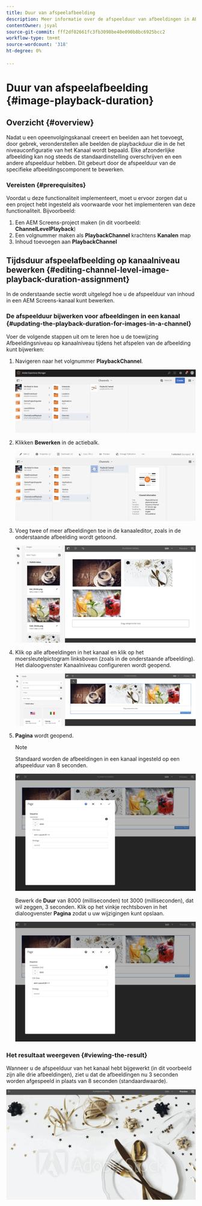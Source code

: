 ```yaml
---
title: Duur van afspeelafbeelding
description: Meer informatie over de afspeelduur van afbeeldingen in AEM Screens.
contentOwner: jsyal
source-git-commit: fff2df02661fc3fb3098be40e090b8bc6925bcc2
workflow-type: tm+mt
source-wordcount: '318'
ht-degree: 0%

---
```



# Duur van afspeelafbeelding {#image-playback-duration}

## Overzicht {#overview}

Nadat u een opeenvolgingskanaal creeert en beelden aan het toevoegt, door gebrek, veronderstellen alle beelden de playbackduur die in de het niveauconfiguratie van het Kanaal wordt bepaald. Elke afzonderlijke afbeelding kan nog steeds de standaardinstelling overschrijven en een andere afspeelduur hebben. Dit gebeurt door de afspeelduur van de specifieke afbeeldingscomponent te bewerken.

### Vereisten {#prerequisites}

Voordat u deze functionaliteit implementeert, moet u ervoor zorgen dat u een project hebt ingesteld als voorwaarde voor het implementeren van deze functionaliteit. Bijvoorbeeld:

1. Een AEM Screens-project maken (in dit voorbeeld: **ChannelLevelPlayback**)
1. Een volgnummer maken als **PlaybackChannel** krachtens **Kanalen** map
1. Inhoud toevoegen aan **PlaybackChannel**

## Tijdsduur afspeelafbeelding op kanaalniveau bewerken {#editing-channel-level-image-playback-duration-assignment}

In de onderstaande sectie wordt uitgelegd hoe u de afspeelduur van inhoud in een AEM Screens-kanaal kunt bewerken.

### De afspeelduur bijwerken voor afbeeldingen in een kanaal {#updating-the-playback-duration-for-images-in-a-channel}

Voer de volgende stappen uit om te leren hoe u de toewijzing Afbeeldingsniveau op kanaalniveau tijdens het afspelen van de afbeelding kunt bijwerken:

1. Navigeren naar het volgnummer **PlaybackChannel**.

   ![screen_shot_2019-06-24at62818pm](assets/screen_shot_2019-06-24at62818pm.png)

1. Klikken **Bewerken** in de actiebalk.

   ![screen_shot_2019-06-24at70141pm](assets/screen_shot_2019-06-24at70141pm.png)

1. Voeg twee of meer afbeeldingen toe in de kanaaleditor, zoals in de onderstaande afbeelding wordt getoond.

   ![screen_shot_2019-06-24at90534pm](assets/screen_shot_2019-06-24at90534pm.png)

1. Klik op alle afbeeldingen in het kanaal en klik op het moersleutelpictogram linksboven (zoals in de onderstaande afbeelding). Het dialoogvenster Kanaalniveau configureren wordt geopend.

   ![screen_shot_2019-06-25at95945am](assets/screen_shot_2019-06-25at95945am.png)

1. **Pagina** wordt geopend.

   >[!NOTE]
   >
   >Standaard worden de afbeeldingen in een kanaal ingesteld op een afspeelduur van 8 seconden.

   ![screen_shot_2019-06-25at100343am](assets/screen_shot_2019-06-25at100343am.png)

   Bewerk de **Duur** van 8000 (milliseconden) tot 3000 (milliseconden), dat wil zeggen, 3 seconden. Klik op het vinkje rechtsboven in het dialoogvenster **Pagina** zodat u uw wijzigingen kunt opslaan.

   ![screen_shot_2019-06-25at101527am](assets/screen_shot_2019-06-25at101527am.png)

### Het resultaat weergeven {#viewing-the-result}

Wanneer u de afspeelduur van het kanaal hebt bijgewerkt (in dit voorbeeld zijn alle drie afbeeldingen), ziet u dat de afbeeldingen nu 3 seconden worden afgespeeld in plaats van 8 seconden (standaardwaarde).

![channel_preview](assets/channel_preview.gif)

